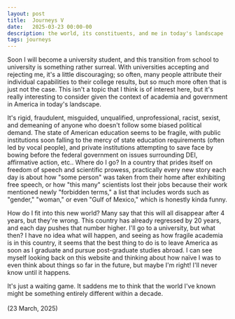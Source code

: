 ```yaml
---
layout: post
title:  Journeys V
date:   2025-03-23 00:00-00
description: the world, its constituents, and me in today's landscape
tags: journeys
---
```


Soon I will become a university student, and this transition from school to university is something rather surreal. With universities accepting and rejecting me, it's a little discouraging; so often, many people attribute their individual capabilities to their college results, but so much more often that is just not the case. This isn't a topic that I think is of interest here, but it's really interesting to consider given the context of academia and government in America in today's landscape. 

It's rigid, fraudulent, misguided, unqualified, unprofessional, racist, sexist, and demeaning of anyone who doesn't follow some biased political demand. The state of American education seems to be fragile, with public institutions soon falling to the mercy of state education requirements (often led by vocal people), and private institutions attempting to save face by bowing before the federal government on issues surrounding DEI, affirmative action, etc.. Where do I go? In a country that prides itself on freedom of speech and scientific prowess, practically every new story each day is about how "some person" was taken from their home after exhibiting free speech, or how "this many" scientists lost their jobs because their work mentioned newly "forbidden terms," a list that includes words such as "gender," "woman," or even "Gulf of Mexico," which is honestly kinda funny. 

How do I fit into this new world? Many say that this will all disappear after 4 years, but they're wrong. This country has already regressed by 20 years, and each day pushes that number higher. I'll go to a university, but what then? I have no idea what will happen, and seeing as how fragile academia is in this country, it seems that the best thing to do is to leave America as soon as I graduate and pursue post-graduate studies abroad. I can see myself looking back on this website and thinking about how naïve I was to even think about things so far in the future, but maybe I'm right! I'll never know until it happens. 

It's just a waiting game. It saddens me to think that the world I've known might be something entirely different within a decade.
<br>
<br>
(23 March, 2025)